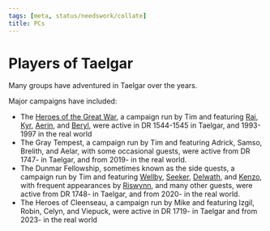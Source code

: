 ```yaml
---
tags: [meta, status/needswork/collate]
title: PCs
---
```


# Players of Taelgar

Many groups have adventured in Taelgar over the years. 

Major campaigns have included:

- The [Heroes of the Great War](<great-war/heroes-of-the-great-war.md>), a campaign run by Tim and featuring [Rai](<great-war/rai.md>), [Kyr](<great-war/kyr.md>), [Aerin](<great-war/aerin.md>), and [Beryl](<great-war/beryl.md>), were active in DR 1544-1545 in Taelgar, and 1993-1997 in the real world
- The Gray Tempest, a campaign run by Tim and featuring Adrick, Samso, Brelith, and Aelar, with some occasional guests, were active from DR 1747- in Taelgar, and from 2019- in the real world. 
- The Dunmar Fellowship, sometimes known as the side quests, a campaign run by Tim and featuring [Wellby](<dunmar-fellowship/wellby.md>), [Seeker](<dunmar-fellowship/seeker.md>), [Delwath](<dunmar-fellowship/delwath.md>), and [Kenzo](<dunmar-fellowship/kenzo.md>), with frequent appearances by [Riswynn](<dunmar-fellowship/riswynn.md>), and many other guests, were active from DR 1748- in Taelgar, and from 2020- in the real world.
- The Heroes of Cleenseau, a campaign run by Mike and featuring Izgil, Robin, Celyn, and Viepuck, were active in DR 1719- in Taelgar and from 2023- in the real world

